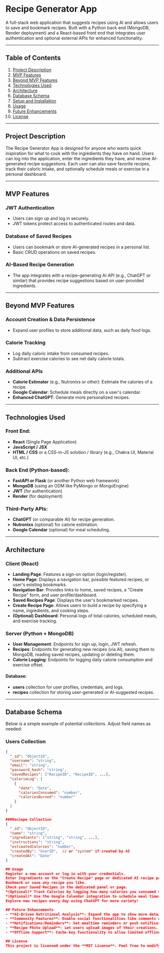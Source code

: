 # Recipe Generator App

A full-stack web application that suggests recipes using AI and allows users to save and bookmark recipes. Built with a Python back end (MongoDB, Render deployment) and a React-based front end that integrates user authentication and optional external APIs for enhanced functionality.

---

## Table of Contents

1. [Project Description](#project-description)
2. [MVP Features](#mvp-features)
3. [Beyond MVP Features](#beyond-mvp-features)
4. [Technologies Used](#technologies-used)
5. [Architecture](#architecture)
6. [Database Schema](#database-schema)
7. [Setup and Installation](#setup-and-installation)
8. [Usage](#usage)
9. [Future Enhancements](#future-enhancements)
10. [License](#license)

---

## Project Description

The Recipe Generator App is designed for anyone who wants quick inspiration for what to cook with the ingredients they have on hand. Users can log into the application, enter the ingredients they have, and receive AI-generated recipe suggestions. Each user can also save favorite recipes, track their caloric intake, and optionally schedule meals or exercise in a personal dashboard.

---

## MVP Features

### JWT Authentication

- Users can sign up and log in securely.
- JWT tokens protect access to authenticated routes and data.

### Database of Saved Recipes

- Users can bookmark or store AI-generated recipes in a personal list.
- Basic CRUD operations on saved recipes.

### AI-Based Recipe Generation

- The app integrates with a recipe-generating AI API (e.g., ChatGPT or similar) that provides recipe suggestions based on user-provided ingredients.

---

## Beyond MVP Features

### Account Creation & Data Persistence

- Expand user profiles to store additional data, such as daily food logs.

### Calorie Tracking

- Log daily caloric intake from consumed recipes.
- Subtract exercise calories to see net daily calorie totals.

### Additional APIs

- **Calorie Estimator** (e.g., Nutronixs or other): Estimate the calories of a recipe.
- **Google Calendar**: Schedule meals directly on a user's calendar.
- **Enhanced ChatGPT**: Generate more personalized recipes.

---

## Technologies Used

### Front End:

- **React** (Single Page Application)
- **JavaScript / JSX**
- **HTML / CSS** or a CSS-in-JS solution / library (e.g., Chakra UI, Material UI, etc.)

### Back End (Python-based):

- **FastAPI or Flask** (or another Python web framework)
- **MongoDB** (using an ODM like PyMongo or MongoEngine)
- **JWT** (for authentication)
- **Render** (for deployment)

### Third-Party APIs:

- **ChatGPT** (or comparable AI) for recipe generation.
- **Nutronixs** (optional) for calorie estimation.
- **Google Calendar** (optional) for meal scheduling.

---

## Architecture

### Client (React)

- **Landing Page**: Features a sign-on option (login/register).
- **Home Page**: Displays a navigation bar, possible featured recipes, or user's existing bookmarks.
- **Navigation Bar**: Provides links to home, saved recipes, a "Create Recipe" form, and user profile/dashboard.
- **Saved Recipes Page**: Displays the user's bookmarked recipes.
- **Create Recipe Page**: Allows users to build a recipe by specifying a name, ingredients, and cooking steps.
- **(Optional) Dashboard**: Personal logs of total calories, scheduled meals, and exercise tracking.

### Server (Python + MongoDB)

- **User Management**: Endpoints for sign up, login, JWT refresh.
- **Recipes**: Endpoints for generating new recipes (via AI), saving them to MongoDB, reading saved recipes, updating or deleting them.
- **Calorie Logging**: Endpoints for logging daily calorie consumption and exercise offset.

#### Database:

- **users** collection for user profiles, credentials, and logs.
- **recipes** collection for storing user-generated or AI-suggested recipes.

---

## Database Schema

Below is a simple example of potential collections. Adjust field names as needed:

### Users Collection

```json
{
  "_id": "ObjectID",
  "username": "string",
  "email": "string",
  "password_hash": "string",
  "savedRecipes": ["RecipeID", "RecipeID", ...],
  "calorieLog": [
    {
      "date": "Date",
      "caloriesConsumed": "number",
      "caloriesBurned": "number"
    }
  ]
}

###Reciepe Collection
{
  "_id": "ObjectID",
  "name": "string",
  "ingredients": ["string", "string", ...],
  "instructions": "string",
  "estimatedCalories": "number",
  "createdBy": "UserID",  // or "system" if created by AI
  "createdAt": "Date"
}

## Usage
Register a new account or log in with your credentials.
Enter Ingredients on the "Create Recipe" page or dedicated AI recipe page to generate suggestions.
Bookmark or save any recipe you like.
Check your Saved Recipes in the dedicated panel or page.
*(Optional)* Track Calories by logging how many calories you consumed vs. exercised away.
*(Optional)* Use the Google Calendar integration to schedule meal times.
Explore new recipes every day using ChatGPT for more variety!

## Future Enhancements
- **AI-Driven Nutritional Analysis**: Expand the app to show more detailed macro/micronutrient breakdowns using advanced APIs.
- **Community Features**: Enable social functionalities like comments on recipes, rating, and sharing.
- **Notifications/Reminders**: Set mealtime reminders or push notifications (via email or phone).
- **Recipe Photo Upload**: Let users upload images of their creations.
- **Offline Support**: Cache key functionality to allow limited offline use.

## License
This project is licensed under the **MIT License**. Feel free to modify the code for personal or commercial use.
```
